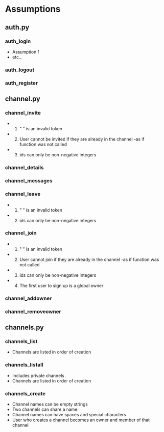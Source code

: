 # Assumptions

## auth.py

### auth_login
- Assumption 1
- etc...

### auth_logout

### auth_register


## channel.py

### channel_invite
- 1. " " is an invalid token
- 2. User cannot be invited if they are already in the channel -as if function was not called
- 3. ids can only be non-negative integers

### channel_details

### channel_messages

### channel_leave
- 1. " " is an invalid token
- 2. ids can only be non-negative integers

### channel_join
- 1. " " is an invalid token
- 2. User cannot join if they are already in the channel -as if function was not called
- 3. ids can only be non-negative integers
- 4. The first user to sign up is a global owner

### channel_addowner

### channel_removeowner


## channels.py

### channels_list
- Channels are listed in order of creation

### channels_listall
- Includes private channels
- Channels are listed in order of creation

### channels_create
- Channel names can be empty strings
- Two channels can share a name
- Channel names can have spaces and special characters
- User who creates a channel becomes an owner and member of that channel